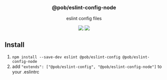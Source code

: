 <h3 align="center">
  @pob/eslint-config-node
</h3>

<p align="center">
  eslint config files
</p>

<p align="center">
  <a href="https://npmjs.org/package/@pob/eslint-config-node"><img src="https://img.shields.io/npm/v/@pob/eslint-config-node.svg?style=flat-square"></a>
  <a href="https://david-dm.org/christophehurpeau/eslint-config-pob?path=@pob/eslint-config-node"><img src="https://david-dm.org/christophehurpeau/eslint-config-pob.svg?path=@pob/eslint-config-node?style=flat-square"></a>
</p>

## Install

1. `npm install --save-dev eslint @pob/eslint-config @pob/eslint-config-node`
2. add `"extends": ["@pob/eslint-config", "@pob/eslint-config-node"]` to your .eslintrc
